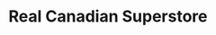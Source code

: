 ---
title: "Real Canadian Superstore"
url: /saskatoon/real-canadian-superstore/
shop: supermarket
---